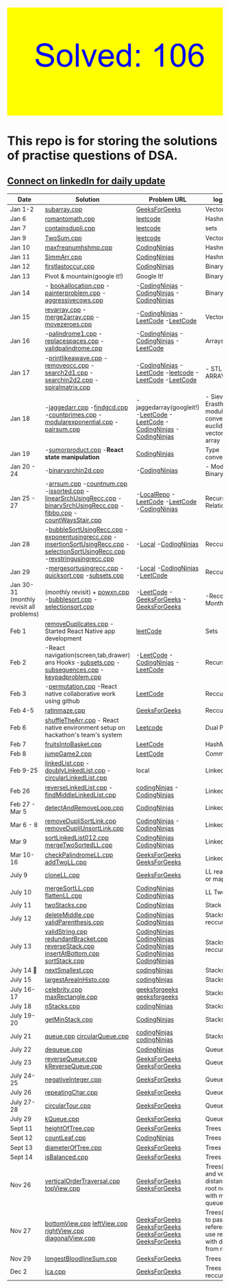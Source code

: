 ![count.png](tools/18_9_27.png?v=2)

# This repo is for storing the solutions of practise questions of DSA.
## [Connect on linkedIn for daily update](https://www.linkedin.com/in/gurdevsingh001) 


| Date     | Solution | Problem URL | logic used |
|----------|----------|----------|----------|
| Jan 1-2    | [subarray.cpp](https://github.com/gurdevil/2023/blob/main/geeksforgeeeks/subarray.cpp)  | [GeeksForGeeks](https://practice.geeksforgeeks.org/problems/subarray-with-given-sum-1587115621/1?page=1&category) | Vector |
| Jan 6 | [romantomath.cpp](https://github.com/gurdevil/2023/blob/main/leetcode/romantomath.cpp) | [leetcode](https://leetcode.com/problems/roman-to-integer/description/) | Hashmap |
| Jan 7 | [containsdupli.cpp](https://github.com/whogurdevil/Problems/blob/main/leetcode/containsdupli.cpp) | [leetcode](https://leetcode.com/problems/contains-duplicate/description/) | sets |
| Jan 9 | [TwoSum.cpp](https://github.com/whogurdevil/Problems/blob/main/leetcode/TwoSum.cpp) | [leetcode](https://leetcode.com/problems/two-sum/description/?envType=study-plan&id=data-structure-i) | Vector Array |
| Jan 10 | [maxfreqnumhshmp.cpp](https://github.com/whogurdevil/Problems/blob/main/codingninja/maxfreqnumhshmp.cpp) | [CodingNinjas](https://www.codingninjas.com/codestudio/problems/maximum-frequency-number_920319?leftPanelTab=0&utm_source=youtube&utm_medium=affiliate&utm_campaign=Lovebabbar) | Hashmaps |
| Jan 11 | [SimmArr.cpp](https://github.com/whogurdevil/Problems/blob/main/codingninja/SimmArr.cpp) | [CodingNinjas](https://www.codingninjas.com/codestudio/problems/find-similarities-between-two-arrays_1229070?topList=love-babbar-dsa-sheet-problems) | Hashmaps |
| Jan 12 | [firstlastoccur.cpp](https://github.com/whogurdevil/Problems/blob/main/codingninja/firstlastoccur.cpp) | [CodingNinjas](https://www.codingninjas.com/codestudio/problems/first-and-last-position-of-an-element-in-sorted-array_1082549?source=youtube&campaign=love_babbar_codestudio2&utm_source=youtube&utm_medium=affiliate&utm_campaign=love_babbar_codestudio2&leftPanelTab=1) | Binary Search |
| Jan 13 | Pivot & mountain(google it!) | Google It! | Binary search |
| Jan 14 | - [bookallocation.cpp](https://github.com/whogurdevil/Problems/blob/main/codingninja/bookallocation.cpp)  - [painterproblem.cpp](https://github.com/whogurdevil/Problems/blob/main/codingninja/painterproblem.cpp)  - [aggressivecows.cpp](https://github.com/whogurdevil/Problems/blob/main/codingninja/aggressivecows.cpp) |-[CodingNinjas](https://www.codingninjas.com/codestudio/problems/ayush-and-ninja-test_1097574?source=youtube&campaign=love_babbar_codestudio2&utm_source=youtube&utm_medium=affiliate&utm_campaign=love_babbar_codestudio2)  -[CodingNinjas](https://www.codingninjas.com/codestudio/problems/painter's-partition-problem_1089557?source=youtube&campaign=love_babbar_codestudio2&utm_source=youtube&utm_medium=affiliate&utm_campaign=love_babbar_codestudio2&leftPanelTab=1)  -[CodingNinjas](https://www.codingninjas.com/codestudio/problems/aggressive-cows_1082559?source=youtube&campaign=love_babbar_codestudio2&utm_source=youtube&utm_medium=affiliate&utm_campaign=love_babbar_codestudio2&leftPanelTab=1) | Binary Search |
| Jan 15| [revarray.cpp](https://github.com/whogurdevil/Problems/blob/main/codingninja/revarray.cpp)  -[merge2array.cpp](https://github.com/whogurdevil/Problems/blob/main/leetcode/merge2array.cpp)  -[movezeroes.cpp](https://github.com/whogurdevil/Problems/blob/main/leetcode/movezeroes.cpp) | -[CodingNinjas](https://www.codingninjas.com/codestudio/problems/reverse-the-array_1262298?utm_source=youtube&utm_medium=affiliate&utm_campaign=love_babbar_codestudio3)  -[LeetCode](https://leetcode.com/problems/merge-sorted-array/)  -[LeetCode](https://leetcode.com/problems/move-zeroes/) | Vector Arrays |
| Jan 16 | -[palindrome1.cpp](https://github.com/whogurdevil/Problems/blob/main/codingninja/palindrome.cpp)  -[replacespaces.cpp](https://github.com/whogurdevil/Problems/blob/main/codingninja/replacespaces.cpp)  -[validpalindrome.cpp](https://github.com/whogurdevil/Problems/blob/main/leetcode/validpalindrome.cpp) | -[CodingNinjas](https://www.codingninjas.com/codestudio/problems/check-if-the-string-is-a-palindrome_1062633?utm_source=youtube&utm_medium=affiliate&utm_campaign=love_babbar_5&leftPanelTab=0)  -[CodingNinjas](codingninjas.com/codestudio/problems/replace-spaces_1172172?utm_source=youtube&utm_medium=affiliate&utm_campaign=love_babbar_5&leftPanelTab=0) -[LeetCode](https://leetcode.com/problems/valid-palindrome/description/) | Arrays |
| Jan 17 | -[printlikeawave.cpp](https://github.com/whogurdevil/Problems/blob/main/codingninja/printlikeawave.cpp) -[removeocc.cpp](https://github.com/whogurdevil/Problems/blob/main/leetcode/removeocc.cpp) -[search2d1.cpp](https://github.com/whogurdevil/Problems/blob/main/leetcode/searchin2d1.cpp) -[searchin2d2.cpp](https://github.com/whogurdevil/Problems/blob/main/leetcode/searchin2d2.cpp) -[spiralmatrix.cpp](https://github.com/whogurdevil/Problems/blob/main/leetcode/spiralmatrix.cpp) | -[CodingNinjas](https://www.codingninjas.com/codestudio/problems/print-like-a-wave_893268?utm_source=youtube&utm_medium=affiliate&utm_campaign=love_babbar_6) -[LeetCode](https://leetcode.com/problems/remove-all-occurrences-of-a-substring/description/) -[leetcode](https://leetcode.com/problems/search-a-2d-matrix/description/) -[LeetCode](https://leetcode.com/problems/search-a-2d-matrix-ii/description/) -[LeetCode](https://leetcode.com/problems/spiral-matrix/description/) | - STL   - 2D ARRAYS |
| Jan 18 | -[jaggedarr.cpp](https://github.com/whogurdevil/Problems/blob/main/leetcode/jaggedarr.cpp) -[findgcd.cpp](https://github.com/whogurdevil/Problems/blob/main/leetcode/findgcd.cpp) -[countprimes.cpp](https://github.com/whogurdevil/Problems/blob/main/leetcode/countprimes.cpp) -[modularexponential.cpp](https://github.com/whogurdevil/Problems/blob/main/codingninja/modularexponential.cpp) -[pairsum.cpp](https://github.com/whogurdevil/Problems/blob/main/codingninja/pairsum.cpp) | -jaggedarray(googleit!)  -[LeetCode](https://leetcode.com/problems/find-greatest-common-divisor-of-array/description/) -[LeetCode](https://leetcode.com/problems/count-primes/description/) -[CodingNinjas](https://www.codingninjas.com/codestudio/problems/modular-exponentiation_1082146?utm_source=youtube&utm_medium=affiliate&utm_campaign=love_babbar_7&leftPanelTab=1) -[CodingNinjas](https://www.codingninjas.com/codestudio/problems/pair-sum_697295) | - Sieve of Erasthenes -modulo conversions -euclid's gcd -vectors -2d array|
| Jan 19 | -[sumorproduct.cpp](https://github.com/whogurdevil/Problems/blob/main/codingninja/sumorproduct.cpp) -**React state manipulation** | [CodingNinjas](https://www.codingninjas.com/codestudio/problems/sum-or-product_920478?leftPanelTab=0) | Type conversion |
| Jan 20 - 24 | -[binarysrchin2d.cpp](https://github.com/whogurdevil/Problems/blob/main/codingninja/binarysrchin2d.cpp) | -[CodingNinjas](https://www.codingninjas.com/codestudio/problems/search-in-a-2d-matrix_980531?leftPanelTab=0) | - Modified Binary Search |
| Jan 25 - 27 | -[arrsum.cpp](https://github.com/whogurdevil/Problems/blob/main/local/arrsum.cpp) -[countnum.cpp](https://github.com/whogurdevil/Problems/blob/main/local/countnum.cpp) -[issorted.cpp](https://github.com/whogurdevil/Problems/blob/main/local/issorted.cpp) -[linearSrchUsingRecc.cpp](https://github.com/whogurdevil/Problems/blob/main/local/linearSrchUsingRecc.cpp) -[binarySrchUsingRecc.cpp](https://github.com/whogurdevil/Problems/blob/main/codingninja/binarySrchUsingRecc.cpp) -[fibbo.cpp](https://github.com/whogurdevil/Problems/blob/main/leetcode/fibbo.cpp) -[countWaysStair.cpp](https://github.com/whogurdevil/Problems/blob/main/codingninja/countWaysStair.cpp)| -[LocalRepo](https://github.com/whogurdevil/Problems/blob/main/local/) -[LeetCode](https://www.codingninjas.com/codestudio/problems/binary-search_972?leftPanelTab=1&utm_source=youtube&utm_medium=affiliate&utm_campaign=love_babbar_11) -[LeetCode](https://leetcode.com/problems/fibonacci-number/description/) -[CodingNinjas](https://www.codingninjas.com/codestudio/problems/count-ways-to-reach-nth-stairs_798650?utm_source=youtube&utm_medium=affiliate&utm_campaign=love_babbar_10) | Recurssive Relations |
| Jan 28 | -[bubbleSortUsingRecc.cpp](https://github.com/whogurdevil/Problems/blob/main/local/bubbleSortUsingRecc.cpp) -[exponentusingrecc.cpp](https://github.com/whogurdevil/Problems/blob/main/local/exponentusingrecc.cpp) -[insertionSortUsingRecc.cpp](https://github.com/whogurdevil/Problems/blob/main/local/insertionSortUsingRecc.cpp) -[selectionSortUsingRecc.cpp](https://github.com/whogurdevil/Problems/blob/main/local/selectionSortUsingRecc.cpp) -[revstringusingrecc.cpp](https://github.com/whogurdevil/Problems/blob/main/codingninja/revstringusingrecc.cpp) | -[Local](https://github.com/whogurdevil/Problems/blob/main/local/) -[CodingNinjas](https://www.codingninjas.com/codestudio/problems/reverse-the-string_799927?leftPanelTab=0&utm_source=youtube&utm_medium=affiliate&utm_campaign=love_babbar_13) | Reccursion |
| Jan 29 | -[mergesortusingrecc.cpp](https://github.com/whogurdevil/Problems/blob/main/local/mergesortusingrecc.cpp) -[quicksort.cpp](https://github.com/whogurdevil/Problems/blob/main/leetcode/quicksort.cpp) -[subsets.cpp](https://github.com/whogurdevil/Problems/blob/main/leetcode/subsets.cpp) | -[Local](https://github.com/whogurdevil/Problems/blob/main/local/) -[CodingNinjas](https://www.codingninjas.com/codestudio/problems/quick-sort_983625?leftPanelTab=0&utm_source=youtube&utm_medium=affiliate&utm_campaign=love_babbar_15) -[LeetCode](https://leetcode.com/problems/subsets/description/) | Reccursion |
| Jan 30-31 (monthly revisit all problems) | (monthly revisit) + [powxn.cpp](https://github.com/whogurdevil/Problems/blob/main/leetcode/powxn.cpp) -[bubblesort.cpp](https://github.com/whogurdevil/Problems/blob/main/geeksforgeeeks/bubblesort.cpp) -[selectionsort.cpp](https://github.com/whogurdevil/Problems/blob/main/geeksforgeeeks/selectionsort.cpp) | -[LeetCode](https://leetcode.com/problems/powx-n/description/) -[GeeksForGeeks](https://practice.geeksforgeeks.org/problems/bubble-sort/1) -[GeeksForGeeks](https://practice.geeksforgeeks.org/problems/selection-sort/1?utm_source=gfg&utm_medium=article&utm_campaign=bottom_sticky_on_article) | -Reccursion -Month(Jan) |
| Feb 1 | [removeDuplicates.cpp](https://github.com/whogurdevil/Problems/blob/main/leetcode/removeDuplicates.cpp) - Started React Native app development| [leetCode](https://leetcode.com/problems/remove-duplicates-from-sorted-array/) | Sets |
| Feb 2 | -React navigation(screen,tab,drawer) ans Hooks -[subsets.cpp](https://github.com/whogurdevil/Problems/blob/main/leetcode/subsets.cpp) -[subsequences.cpp](https://github.com/whogurdevil/Problems/blob/main/codingninja/subsequences.cpp) -[keypadproblem.cpp](https://github.com/whogurdevil/Problems/blob/main/leetcode/keypadproblem.cpp) | -[LeetCode](https://leetcode.com/problems/subsets/) -[CodingNinjas](https://www.codingninjas.com/codestudio/problems/subsequences-of-string) -[LeetCode](https://leetcode.com/problems/letter-combinations-of-a-phone-number/description/) | Recursion |
| Feb 3 | -[permutation.cpp](https://github.com/whogurdevil/Problems/blob/main/codingninja/permutation.cpp) -React native collaborative work using github | [LeetCode](https://leetcode.com/problems/permutations/description/) | Reccursion | 
| Feb 4-5 | [ratinmaze.cpp](https://github.com/whogurdevil/Problems/blob/main/geeksforgeeeks/ratinmaze.cpp) | [GeeksForGeeks](https://practice.geeksforgeeks.org/problems/rat-in-a-maze-problem/1) | Reccursion |
| Feb 6 | [shuffleTheArr.cpp](https://github.com/whogurdevil/Problems/blob/main/leetcode/shuffleTheArr.cpp) - React native environment setup on hackathon's team's system | [Leetcode](https://leetcode.com/problems/shuffle-the-array/) | Dual Pointer |
| Feb 7 | [fruitsIntoBasket.cpp](https://github.com/whogurdevil/Problems/blob/main/leetcode/fruitsIntoBasket.cpp) | [LeetCode](https://leetcode.com/problems/fruit-into-baskets/submissions/893463886/) | HashMaps | 
| Feb 8 | [jumpGame2.cpp](https://github.com/whogurdevil/Problems/blob/main/leetcode/jumpGame2.cpp) | [LeetCode](https://leetcode.com/problems/jump-game-ii/description/) | Common |
| Feb 9-25 | [linkedList.cpp](https://github.com/whogurdevil/Problems/blob/main/local/linkedList.cpp) -[doublyLinkedList.cpp](https://github.com/whogurdevil/Problems/blob/main/local/doublyLinkedList.cpp) -[circularLinkedList.cpp](https://github.com/whogurdevil/Problems/blob/main/local/circularLinkedList.cpp) | local | Linked List |
| Feb 26 | [reverseLinkedList.cpp](https://github.com/whogurdevil/Problems/blob/main/codingninja/reverseLinkedList.cpp) -[findMiddleLinkedList.cpp](https://github.com/whogurdevil/Problems/blob/main/codingninja/findMiddleLinkedList.cpp) | [codingNinjas](https://www.codingninjas.com/codestudio/problems/reverse-the-singly-linked-list_799897?leftPanelTab=1) -[CodingNinjas](https://www.codingninjas.com/codestudio/problems/middle-of-linked-list_973250?source=youtube&campaign=Lovebabbarcodestudio_24thJan&utm_source=youtube&utm_medium=affiliate&utm_campaign=Lovebabbarcodestudio_24thJan&leftPanelTab=1) | LinkedList |
| Feb 27 - Mar 5 | [detectAndRemoveLoop.cpp](https://github.com/whogurdevil/Problems/blob/main/codingninja/detectAndRemoveLoop.cpp) | [CodingNinjas](https://www.codingninjas.com/codestudio/problems/interview-shuriken-42-detect-and-remove-loop_241049?leftPanelTab=0) | Linked List |
| Mar 6 - 8 | [removeDupliSortLink.cpp](https://github.com/whogurdevil/Problems/blob/main/codingninja/removeDupliSortLink.cpp) [removeDupliUnsortLink.cpp](https://github.com/whogurdevil/Problems/blob/main/codingninja/removeDupliUnsortLink.cpp) | [CodingNinjas](https://www.codingninjas.com/codestudio/problems/unique-sorted-list_2420283) -[CodingNinjas](https://www.codingninjas.com/codestudio/problems/remove-duplicates-from-unsorted-linked-list_1069331) | Linked List | 
| Mar 9 | [sortLinkedList012.cpp](https://github.com/whogurdevil/Problems/blob/main/codingninja/sortLinkedList012.cpp) [mergeTwoSortedLL.cpp](https://github.com/whogurdevil/Problems/blob/main/codingninja/mergeTwoSortedLL.cpp) | [CodingNinjas](https://www.codingninjas.com/codestudio/problems/sort-linked-list-of-0s-1s-2s_1071937) [CodingNinjas](https://www.codingninjas.com/codestudio/problems/merge-two-sorted-linked-lists_800332) | Linked List |
| Mar 10-16 | [checkPalindromeLL.cpp](https://github.com/whogurdevil/Problems/blob/main/geeksforgeeks/checkPalindromeLL.cpp) [addTwoLL.cpp](https://github.com/whogurdevil/Problems/blob/main/geeksforgeeks/addTwoLL.cpp) | [GeeksForGeeks](https://practice.geeksforgeeks.org/problems/check-if-linked-list-is-pallindrome/1) [GeeksForGeeks](https://practice.geeksforgeeks.org/problems/add-two-numbers-represented-by-linked-lists/1) | Linked List |
| July 9 | [cloneLL.cpp](https://github.com/whogurdevil/Problems/blob/main/geeksforgeeeks/cloneLL.cpp) | [GeeksForGeeks](https://practice.geeksforgeeks.org/problems/clone-a-linked-list-with-next-and-random-pointer/1) | LL rearranging or map |
| July 10 | [mergeSortLL.cpp](https://github.com/whogurdevil/Problems/blob/main/geeksforgeeeks/mergeSortLL.cpp)  [flattenLL.cpp](https://github.com/whogurdevil/Problems/blob/main/geeksforgeeeks/flattenLL.cpp) | [CodingNinjas](https://www.codingninjas.com/studio/problems/mergesort-linked-list_630514) [CodingNinjas](https://www.codingninjas.com/studio/problems/flatten-a-linked-list_1112655) | LL Two pointer |
| July 11 | [twoStacks.cpp](https://github.com/whogurdevil/Problems/blob/main/codingninja/twoStacks.cpp) | [CodingNinjas](https://www.codingninjas.com/studio/problems/two-stacks_983634) | Stack array |
| July 12 | [deleteMiddle.cpp](https://github.com/whogurdevil/Problems/blob/main/codingninja/deleteMiddle.cpp) [validParenthesis.cpp](https://github.com/whogurdevil/Problems/blob/main/codingninja/validParenthesis.cpp) | [CodingNinjas](https://www.codingninjas.com/studio/problems/delete-middle-element-from-stack_985246) [CodingNinjas](https://www.codingninjas.com/studio/problems/valid-parenthesis_795104) | Stacks reccursion |
| July 13 | [validString.cpp](https://github.com/whogurdevil/Problems/blob/main/codingninja/validString.cpp) [redundantBracket.cpp](https://github.com/whogurdevil/Problems/blob/main/codingninja/redundantBracket.cpp) [reverseStack.cpp](https://github.com/whogurdevil/Problems/blob/main/codingninja/reverseStack.cpp) [insertAtBottom.cpp](https://github.com/whogurdevil/Problems/blob/main/codingninja/insertAtBottom.cpp) [sortStack.cpp](https://github.com/whogurdevil/Problems/blob/main/codingninja/sortStack.cpp) | [CodingNinjas](https://www.codingninjas.com/studio/problems/minimum-cost-to-make-string-valid_1115770) [CodingNinjas](https://www.codingninjas.com/studio/problems/redundant-brackets_975473) [CodingNinjas](https://www.codingninjas.com/studio/problems/reverse-stack-using-recursion_631875) [CodingNinjas](https://www.codingninjas.com/studio/problems/insert-an-element-at-its-bottom-in-a-given-stack_1171166) [CodingNinjas](https://www.codingninjas.com/studio/problems/sort-a-stack_985275) | Stacks reccursion| 
| July 14 🎂 | [nextSmallest.cpp](https://github.com/whogurdevil/Problems/blob/main/codingninja/nextSmallest.cpp)| [codingNinjas](https://www.codingninjas.com/studio/problems/next-smaller-element_1112581)| Stacks |
| July 15 | [largestAreaInHisto.cpp](https://github.com/whogurdevil/Problems/blob/main/codingninja/largestAreaInHisto.cpp) | [codingNinjas](https://leetcode.com/problems/largest-rectangle-in-histogram) | Stacks |
July 16-17 | [celebrity.cpp](https://github.com/whogurdevil/Problems/blob/main/geeksforgeeeks/celebrity.cpp) [maxRectangle.cpp](https://github.com/whogurdevil/Problems/blob/main/geeksforgeeeks/maxRectangle.cpp) | [geeksforgeeks](https://practice.geeksforgeeks.org/problems/the-celebrity-problem/1) [geeksforgeeks](https://practice.geeksforgeeks.org/problems/max-rectangle/1) | Stacks |
| July 18 | [nStacks.cpp](https://github.com/whogurdevil/Problems/blob/main/codingninja/nStacks.cpp) | [codingNinjas](https://www.codingninjas.com/studio/problems/n-stacks-in-an-array_1164271) | Stacks |
| July 19-20 | [getMinStack.cpp](https://github.com/whogurdevil/Problems/blob/main/codingninja/getMinStack.cpp) | [CodingNinjas](https://www.codingninjas.com/studio/problems/design-a-stack-that-supports-getmin-in-o-1-time-and-o-1-extra-space_842465) | Stacks |
| July 21 | [queue.cpp](https://github.com/whogurdevil/Problems/blob/main/codingninja/queue.cpp) [circularQueue.cpp](https://github.com/whogurdevil/Problems/blob/main/codingninja/circularQueue.cpp) | [codingNinjas](https://www.codingninjas.com/studio/problems/queue-using-array-or-singly-linked-list_2099908) [codingNinjas](https://www.codingninjas.com/studio/problems/circular-queue_1170058) | Stacks |
| July 22 | [dequeue.cpp](https://github.com/whogurdevil/Problems/blob/main/codingninja/dequeue.cpp) | [CodingNinjas](https://www.codingninjas.com/studio/problems/deque_1170059) | Queues |
| July 23 | [reverseQueue.cpp](https://github.com/whogurdevil/Problems/blob/main/geeksforgeeeks/reverseQueue.cpp) [kReverseQueue.cpp](https://github.com/whogurdevil/Problems/blob/main/geeksforgeeeks/kReverseQueue.cpp) | [GeeksForGeeks](https://practice.geeksforgeeks.org/problems/queue-reversal/1) [GeeksForGeeks](https://practice.geeksforgeeks.org/problems/reverse-first-k-elements-of-queue/1) | Queues |
| July 24-25 | [negativeInteger.cpp](https://github.com/whogurdevil/Problems/blob/main/geeksforgeeeks/negativeInteger.cpp) | [GeeksForGeeks](https://practice.geeksforgeeks.org/problems/first-negative-integer-in-every-window-of-size-k3345/1) | Queue |
| July 26 | [repeatingChar.cpp](https://github.com/whogurdevil/Problems/blob/main/geeksforgeeeks/repeatingChar.cpp) |[GeeksForGeeks](https://practice.geeksforgeeks.org/problems/first-non-repeating-character-in-a-stream1216/1) | Queues |
| July 27-28 | [circularTour.cpp](https://github.com/whogurdevil/Problems/blob/main/geeksforgeeeks/circularTour.cpp) |[GeeksForGeeks](https://practice.geeksforgeeks.org/problems/circular-tour-1587115620/1) | Queue |
| July 29 | [kQueue.cpp](https://github.com/whogurdevil/Problems/blob/main/geeksforgeeeks/kQueue.cpp) | [GeeksForGeeks](https://www.geeksforgeeks.org/efficiently-implement-k-queues-single-array/) | Queue |
| Sept 11 | [heightOfTree.cpp](https://github.com/whogurdevil/Problems/blob/main/geeksforgeeeks/heightOfTree.cpp) | [GeeksForGeeks](https://practice.geeksforgeeks.org/problems/height-of-binary-tree/1) | Trees |
| Sept 12 | [countLeaf.cpp](https://github.com/whogurdevil/Problems/blob/main/codingninja/countLeaf.cpp) | [CodingNinjas](https://www.codingninjas.com/studio/problems/count-leaf-nodes_893055) | Trees |
| Sept 13 | [diameterOfTree.cpp](https://github.com/whogurdevil/Problems/blob/main/geeksforgeeeks/diameterOfTree.cpp) | [GeeksForGeeks](https://practice.geeksforgeeks.org/problems/diameter-of-binary-tree/1) | Trees |
| Sept 14 | [isBalanced.cpp](https://github.com/whogurdevil/Problems/blob/main/geeksforgeeeks/isBalanced.cpp) | [GeeksForGeeks](https://practice.geeksforgeeks.org/problems/check-for-balanced-tree/1) | Trees |
| Nov 26 | [verticalOrderTraversal.cpp](https://github.com/whogurdevil/Problems/blob/main/geeksforgeeeks/verticalOrderTraversal.cpp) [topView.cpp](https://github.com/whogurdevil/Problems/blob/main/geeksforgeeeks/topView.cpp) | [GeeksForGeeks](https://practice.geeksforgeeks.org/problems/print-a-binary-tree-in-vertical-order/1) [GeeksForGeeks](https://practice.geeksforgeeks.org/problems/top-view-of-binary-tree/1) | Trees(horizontal and vertical distances from root node) use with map and queue|
| Nov 27 | [bottomView.cpp](https://github.com/whogurdevil/Problems/blob/main/geeksforgeeeks/bottomView.cpp) [leftView.cpp](https://github.com/whogurdevil/Problems/blob/main/geeksforgeeeks/leftView.cpp) [rightView.cpp](https://github.com/whogurdevil/Problems/blob/main/geeksforgeeeks/rightView.cpp) [diagonalView.cpp](https://github.com/whogurdevil/Problems/blob/main/geeksforgeeeks/diagonalView.cpp) | [GeeksForGeeks](https://practice.geeksforgeeks.org/problems/bottom-view-of-binary-tree/1) [GeeksForGeeks](https://practice.geeksforgeeks.org/problems/left-view-of-binary-tree/1) [GeeksForGeeks](https://practice.geeksforgeeks.org/problems/right-view-of-binary-tree/1) [GeeksForGeeks](https://practice.geeksforgeeks.org/problems/diagonal-traversal-of-binary-tree/1) | Trees(remeber to pass map by reference and use recursion with distances from root) |
| Nov 29 | [longestBloodlineSum.cpp](https://github.com/whogurdevil/Problems/blob/main/geeksforgeeeks/longestBloodlineSum.cpp) | [GeeksForGeeks](https://practice.geeksforgeeks.org/problems/sum-of-the-longest-bloodline-of-a-tree/1) | Trees |
| Dec 2 | [lca.cpp](https://github.com/whogurdevil/Problems/blob/main/geeksforgeeeks/lca.cpp) | [GeeksForGeeks](https://practice.geeksforgeeks.org/problems/lowest-common-ancestor-in-a-binary-tree/1) | Trees reccursion |
